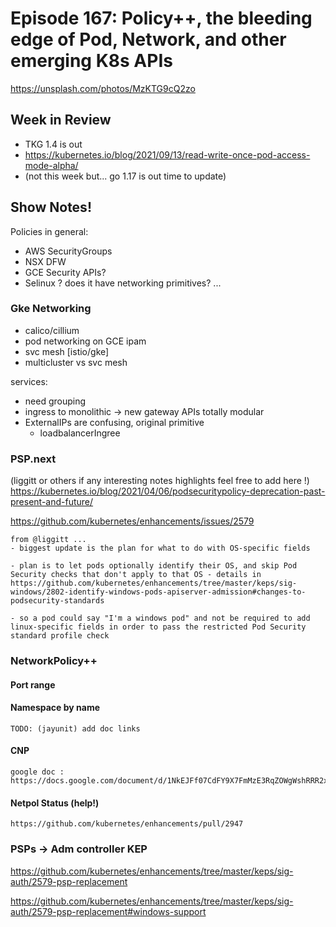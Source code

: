 # Episode 167: Policy++, the bleeding edge of Pod, Network, and other emerging K8s APIs

https://unsplash.com/photos/MzKTG9cQ2zo
 
## Week in Review 

- TKG 1.4 is out 
- https://kubernetes.io/blog/2021/09/13/read-write-once-pod-access-mode-alpha/
- (not this week but... go 1.17 is out time to update)

## Show Notes!

Policies in general:
- AWS SecurityGroups
- NSX DFW
- GCE Security APIs?
- Selinux ? does it have networking primitives?
...

### Gke Networking

- calico/cillium
- pod networking on GCE ipam
- svc mesh [istio/gke]
- multicluster vs svc mesh

services:
- need grouping 
- ingress to monolithic -> new gateway APIs totally modular
- ExternalIPs are confusing, original primitive
    - loadbalancerIngree

### PSP.next

(liggitt or others if any interesting notes highlights feel free to add here !)
https://kubernetes.io/blog/2021/04/06/podsecuritypolicy-deprecation-past-present-and-future/

https://github.com/kubernetes/enhancements/issues/2579 

```
from @liggitt ... 
- biggest update is the plan for what to do with OS-specific fields

- plan is to let pods optionally identify their OS, and skip Pod Security checks that don't apply to that OS - details in https://github.com/kubernetes/enhancements/tree/master/keps/sig-windows/2802-identify-windows-pods-apiserver-admission#changes-to-podsecurity-standards

- so a pod could say "I'm a windows pod" and not be required to add linux-specific fields in order to pass the restricted Pod Security standard profile check
```

### NetworkPolicy++

#### Port range

#### Namespace by name
    TODO: (jayunit) add doc links

#### CNP 
    google doc : https://docs.google.com/document/d/1NkEJFf07CdFY9X7FmMzE3RqZOWgWshRRR2xpnpKBUSM/edit

#### Netpol Status (help!)
    https://github.com/kubernetes/enhancements/pull/2947

### PSPs -> Adm controller KEP 

https://github.com/kubernetes/enhancements/tree/master/keps/sig-auth/2579-psp-replacement 



https://github.com/kubernetes/enhancements/tree/master/keps/sig-auth/2579-psp-replacement#windows-support

